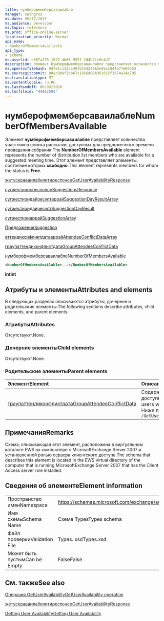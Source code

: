 ```yaml
---
title: нумберофмемберсаваилабле
manager: sethgros
ms.date: 09/17/2015
ms.audience: Developer
ms.topic: reference
ms.prod: office-online-server
localization_priority: Normal
api_name:
- NumberOfMembersAvailable
api_type:
- schema
ms.assetid: e367a278-1622-4b65-955f-2d4b2fc6e4d7
description: Элемент Нумберофмемберсаваилабле представляет количество участников списка рассылки, доступных для предложенного времени проведения собрания. Этот элемент представляет элементы, состояние которых свободно.
ms.openlocfilehash: 947e1c133cc49fb7e322962e95e184fe77e09353
ms.sourcegitcommit: 88ec988f2bb67c1866d06b361615f3674a24e795
ms.translationtype: MT
ms.contentlocale: ru-RU
ms.lasthandoff: 06/03/2020
ms.locfileid: "44462593"
---
```

# <a name="numberofmembersavailable"></a><span data-ttu-id="ff3fe-104">нумберофмемберсаваилабле</span><span class="sxs-lookup"><span data-stu-id="ff3fe-104">NumberOfMembersAvailable</span></span>

<span data-ttu-id="ff3fe-105">Элемент **нумберофмемберсаваилабле** представляет количество участников списка рассылки, доступных для предложенного времени проведения собрания.</span><span class="sxs-lookup"><span data-stu-id="ff3fe-105">The **NumberOfMembersAvailable** element represents the number of distribution list members who are available for a suggested meeting time.</span></span> <span data-ttu-id="ff3fe-106">Этот элемент представляет элементы, состояние которых **свободно**.</span><span class="sxs-lookup"><span data-stu-id="ff3fe-106">This element represents members for whom the status is **Free**.</span></span>
  
[<span data-ttu-id="ff3fe-107">жетусераваилабилитиреспонсе</span><span class="sxs-lookup"><span data-stu-id="ff3fe-107">GetUserAvailabilityResponse</span></span>](getuseravailabilityresponse.md)
  
[<span data-ttu-id="ff3fe-108">сугжестионсреспонсе</span><span class="sxs-lookup"><span data-stu-id="ff3fe-108">SuggestionsResponse</span></span>](suggestionsresponse.md)
  
[<span data-ttu-id="ff3fe-109">сугжестиондайресултаррай</span><span class="sxs-lookup"><span data-stu-id="ff3fe-109">SuggestionDayResultArray</span></span>](suggestiondayresultarray.md)
  
[<span data-ttu-id="ff3fe-110">сугжестиондайресулт</span><span class="sxs-lookup"><span data-stu-id="ff3fe-110">SuggestionDayResult</span></span>](suggestiondayresult.md)
  
[<span data-ttu-id="ff3fe-111">сугжестионаррай</span><span class="sxs-lookup"><span data-stu-id="ff3fe-111">SuggestionArray</span></span>](suggestionarray.md)
  
[<span data-ttu-id="ff3fe-112">Предложение</span><span class="sxs-lookup"><span data-stu-id="ff3fe-112">Suggestion</span></span>](suggestion.md)
  
[<span data-ttu-id="ff3fe-113">аттендиконфликтдатааррай</span><span class="sxs-lookup"><span data-stu-id="ff3fe-113">AttendeeConflictDataArray</span></span>](attendeeconflictdataarray.md)
  
[<span data-ttu-id="ff3fe-114">граупаттендиконфликтдата</span><span class="sxs-lookup"><span data-stu-id="ff3fe-114">GroupAttendeeConflictData</span></span>](groupattendeeconflictdata.md)
  
[<span data-ttu-id="ff3fe-115">нумберофмемберсаваилабле</span><span class="sxs-lookup"><span data-stu-id="ff3fe-115">NumberOfMembersAvailable</span></span>](numberofmembersavailable.md)
  
```xml
<NumberOfMembersAvailable>...</NumberOfMembersAvailable>
```

 <span data-ttu-id="ff3fe-116">**int**</span><span class="sxs-lookup"><span data-stu-id="ff3fe-116">**int**</span></span>
## <a name="attributes-and-elements"></a><span data-ttu-id="ff3fe-117">Атрибуты и элементы</span><span class="sxs-lookup"><span data-stu-id="ff3fe-117">Attributes and elements</span></span>

<span data-ttu-id="ff3fe-118">В следующих разделах описываются атрибуты, дочерние и родительские элементы.</span><span class="sxs-lookup"><span data-stu-id="ff3fe-118">The following sections describe attributes, child elements, and parent elements.</span></span>
  
### <a name="attributes"></a><span data-ttu-id="ff3fe-119">Атрибуты</span><span class="sxs-lookup"><span data-stu-id="ff3fe-119">Attributes</span></span>

<span data-ttu-id="ff3fe-120">Отсутствуют.</span><span class="sxs-lookup"><span data-stu-id="ff3fe-120">None.</span></span>
  
### <a name="child-elements"></a><span data-ttu-id="ff3fe-121">Дочерние элементы</span><span class="sxs-lookup"><span data-stu-id="ff3fe-121">Child elements</span></span>

<span data-ttu-id="ff3fe-122">Отсутствуют.</span><span class="sxs-lookup"><span data-stu-id="ff3fe-122">None.</span></span>
  
### <a name="parent-elements"></a><span data-ttu-id="ff3fe-123">Родительские элементы</span><span class="sxs-lookup"><span data-stu-id="ff3fe-123">Parent elements</span></span>

|<span data-ttu-id="ff3fe-124">**Элемент**</span><span class="sxs-lookup"><span data-stu-id="ff3fe-124">**Element**</span></span>|<span data-ttu-id="ff3fe-125">**Описание**</span><span class="sxs-lookup"><span data-stu-id="ff3fe-125">**Description**</span></span>|
|:-----|:-----|
|[<span data-ttu-id="ff3fe-126">граупаттендиконфликтдата</span><span class="sxs-lookup"><span data-stu-id="ff3fe-126">GroupAttendeeConflictData</span></span>](groupattendeeconflictdata.md) <br/> |<span data-ttu-id="ff3fe-127">Содержит статистические сведения о количестве доступных пользователей, количестве пользователей с конфликтами и количестве пользователей, не имеющих сведений о доступности, в списке рассылки для предполагаемого времени проведения собрания.</span><span class="sxs-lookup"><span data-stu-id="ff3fe-127">Contains aggregate conflict information about the number of users who are available, the number of users who have conflicts, and the number of users who do not have availability information in a distribution list for a suggested meeting time.</span></span>  <br/> <span data-ttu-id="ff3fe-128">Ниже приведено выражение XPath для этого элемента:</span><span class="sxs-lookup"><span data-stu-id="ff3fe-128">The following is the XPath expression to this element:</span></span>  <br/>  `/GetUserAvailabilityResponse/SuggestionsResponse/SuggestionDayResultArray/SuggestionDayResult[i]/SuggestionArray/Suggestion[i]/AttendeeConflictDataArray/GroupAttendeeConflictData[i]` <br/> |
   
## <a name="remarks"></a><span data-ttu-id="ff3fe-129">Примечания</span><span class="sxs-lookup"><span data-stu-id="ff3fe-129">Remarks</span></span>

<span data-ttu-id="ff3fe-130">Схема, описывающая этот элемент, расположена в виртуальном каталоге EWS на компьютере с MicrosoftExchange Server 2007 и установленной ролью сервера клиентского доступа.</span><span class="sxs-lookup"><span data-stu-id="ff3fe-130">The schema that describes this element is located in the EWS virtual directory of the computer that is running MicrosoftExchange Server 2007 that has the Client Access server role installed.</span></span>
  
## <a name="element-information"></a><span data-ttu-id="ff3fe-131">Сведения об элементе</span><span class="sxs-lookup"><span data-stu-id="ff3fe-131">Element information</span></span>

|||
|:-----|:-----|
|<span data-ttu-id="ff3fe-132">Пространство имен</span><span class="sxs-lookup"><span data-stu-id="ff3fe-132">Namespace</span></span>  <br/> |https://schemas.microsoft.com/exchange/services/2006/types  <br/> |
|<span data-ttu-id="ff3fe-133">Имя схемы</span><span class="sxs-lookup"><span data-stu-id="ff3fe-133">Schema Name</span></span>  <br/> |<span data-ttu-id="ff3fe-134">Схема Types</span><span class="sxs-lookup"><span data-stu-id="ff3fe-134">Types schema</span></span>  <br/> |
|<span data-ttu-id="ff3fe-135">Файл проверки</span><span class="sxs-lookup"><span data-stu-id="ff3fe-135">Validation File</span></span>  <br/> |<span data-ttu-id="ff3fe-136">Types. xsd</span><span class="sxs-lookup"><span data-stu-id="ff3fe-136">Types.xsd</span></span>  <br/> |
|<span data-ttu-id="ff3fe-137">Может быть пустым</span><span class="sxs-lookup"><span data-stu-id="ff3fe-137">Can be Empty</span></span>  <br/> |<span data-ttu-id="ff3fe-138">False</span><span class="sxs-lookup"><span data-stu-id="ff3fe-138">False</span></span>  <br/> |
   
## <a name="see-also"></a><span data-ttu-id="ff3fe-139">См. также</span><span class="sxs-lookup"><span data-stu-id="ff3fe-139">See also</span></span>



[<span data-ttu-id="ff3fe-140">Операция GetUserAvailability</span><span class="sxs-lookup"><span data-stu-id="ff3fe-140">GetUserAvailability operation</span></span>](getuseravailability-operation.md)
  
[<span data-ttu-id="ff3fe-141">жетусераваилабилитиреспонсе</span><span class="sxs-lookup"><span data-stu-id="ff3fe-141">GetUserAvailabilityResponse</span></span>](getuseravailabilityresponse.md)


[<span data-ttu-id="ff3fe-142">Getting User Availability</span><span class="sxs-lookup"><span data-stu-id="ff3fe-142">Getting User Availability</span></span>](https://msdn.microsoft.com/library/d4133fcb-9b0f-4e6b-aadf-a389da83516a%28Office.15%29.aspx)

